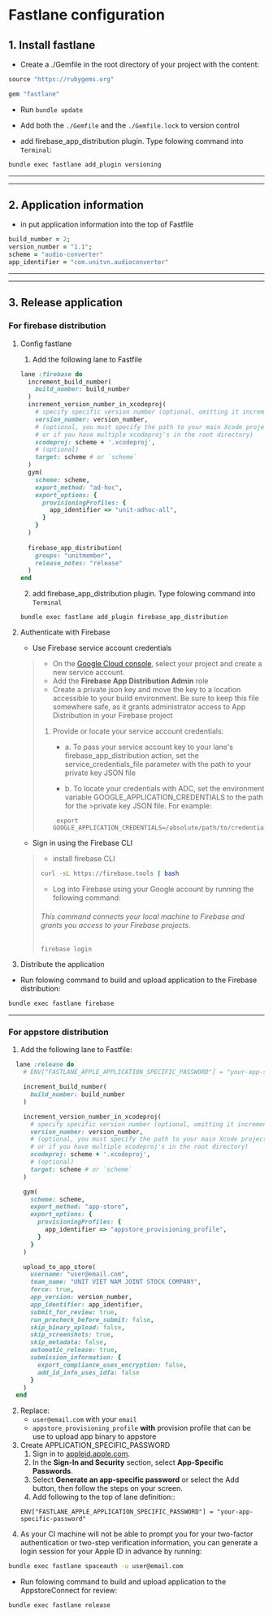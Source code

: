 # Fastlane configuration

## 1. Install fastlane
- Create a ./Gemfile in the root directory of your project with the content:
```ruby
source "https://rubygems.org"

gem "fastlane"
```
- Run `bundle update`
- Add both the `./Gemfile` and the `./Gemfile.lock` to version control

- add firebase_app_distribution plugin. Type folowing command into `Terminal`:
```sh 
bundle exec fastlane add_plugin versioning
```
---
---
## 2. Application information
- in put application information into the top of Fastfile
```ruby 
build_number = 2;
version_number = "1.1";
scheme = "audio-converter"
app_identifier = "com.unitvn.audioconverter"
```
---
---
## 3. Release application
### For firebase distribution
  1. Config fastlane
      1. Add the following lane to Fastfile
      ```ruby 
      lane :firebase do
        increment_build_number(
          build_number: build_number
        )
        increment_version_number_in_xcodeproj(
          # specify specific version number (optional, omitting it increments patch version number)
          version_number: version_number,   
          # (optional, you must specify the path to your main Xcode project if it is not in the project root directory
          # or if you have multiple xcodeproj's in the root directory)
          xcodeproj: scheme + '.xcodeproj',
          # (optional)
          target: scheme # or `scheme`
        )
        gym(
          scheme: scheme,
          export_method: "ad-hoc",
          export_options: {
            provisioningProfiles: {
              app_identifier => "unit-adhoc-all",
            }
          }
        )
        
        firebase_app_distribution(
          groups: "unitmember",
          release_notes: "release"
        )
      end
      ```
      2. add firebase_app_distribution plugin. Type folowing command into `Terminal`
      ```
      bundle exec fastlane add_plugin firebase_app_distribution
      ```

  2. Authenticate with Firebase
     - Use Firebase service account credentials
      > - On the [Google Cloud console](https://console.cloud.google.com/projectselector2/iam-admin/serviceaccounts?authuser=0), select your project and create a new service account.
      > - Add the **Firebase App Distribution Admin** role
      > - Create a private json key and move the key to a location accessible to your build environment. Be sure to keep this file somewhere safe, as it grants administrator access to App Distribution in your Firebase project
      > 1. Provide or locate your service account credentials:
      >    - a. To pass your service account key to your lane's firebase_app_distribution action, set the service_credentials_file parameter with the path to your private key JSON file
      >
      >    - b. To locate your credentials with ADC, set the environment variable GOOGLE_APPLICATION_CREDENTIALS to the path for the >private key JSON file. For example:
      >    ```
      >     export GOOGLE_APPLICATION_CREDENTIALS=/absolute/path/to/credentials/file.json
      >    ```
      - Sign in using the Firebase CLI
      > - install firebase CLI
      > ```sh 
      > curl -sL https://firebase.tools | bash
      > ```
      > - Log into Firebase using your Google account by running the following command:
      > 
      > ###### This command connects your local machine to Firebase and grants you access to your Firebase projects.
      > ```
      > firebase login
      > ```

3. Distribute the application
- Run folowing command to build and upload application to the Firebase distribution:
```sh
bundle exec fastlane firebase
```
---
### For appstore distribution
1. Add the following lane to Fastfile:
```ruby
  lane :release do
    # ENV["FASTLANE_APPLE_APPLICATION_SPECIFIC_PASSWORD"] = "your-app-specific-password"

    increment_build_number(
      build_number: build_number
    )

    increment_version_number_in_xcodeproj(
      # specify specific version number (optional, omitting it increments patch version number)
      version_number: version_number,   
      # (optional, you must specify the path to your main Xcode project if it is not in the project root directory
      # or if you have multiple xcodeproj's in the root directory)
      xcodeproj: scheme + '.xcodeproj',
      # (optional)
      target: scheme # or `scheme`
    )

    gym(
      scheme: scheme,
      export_method: "app-store",
      export_options: {
        provisioningProfiles: {
          app_identifier => "appstore_provisioning_profile",
        }
      }
    )

    upload_to_app_store(
      username: "user@email.com",
      team_name: "UNIT VIET NAM JOINT STOCK COMPANY",
      force: true,
      app_version: version_number,
      app_identifier: app_identifier,
      submit_for_review: true,
      run_precheck_before_submit: false,
      skip_binary_upload: false,
      skip_screenshots: true,
      skip_metadata: false,
      automatic_release: true,
      submission_information: { 
        export_compliance_uses_encryption: false,
        add_id_info_uses_idfa: false 
      }
    )
  end
```
2. Replace: 
    - `user@email.com` with your `email` 
    - `appstore_provisioning_profile` **with** provision profile that can be use to upload app binary to appstore
3. Create APPLICATION_SPECIFIC_PASSWORD
    1. Sign in to [appleid.apple.com](appleid.apple.com).
    2. In the **Sign-In and Security** section, select **App-Specific Passwords**.
    3. Select **Generate an app-specific password** or select the Add button, then follow the steps on your screen.
    4. Add following to the top of lane definition::
    ```
    ENV["FASTLANE_APPLE_APPLICATION_SPECIFIC_PASSWORD"] = "your-app-specific-password"
    ```
3. As your CI machine will not be able to prompt you for your two-factor authentication or two-step verification information, you can generate a login session for your Apple ID in advance by running:
```sh
bundle exec fastlane spaceauth -u user@email.com
```
- Run folowing command to build and upload application to the AppstoreConnect for review:
```sh
bundle exec fastlane release 
```
